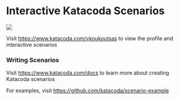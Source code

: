 # Interactive Katacoda Scenarios

[![](http://shields.katacoda.com/katacoda/vkoukoutsas/count.svg)](https://www.katacoda.com/vkoukoutsas "Get your profile on Katacoda.com")

Visit https://www.katacoda.com/vkoukoutsas to view the profile and interactive scenarios

### Writing Scenarios
Visit https://www.katacoda.com/docs to learn more about creating Katacoda scenarios

For examples, visit https://github.com/katacoda/scenario-example
